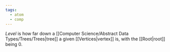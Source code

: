 ```yaml
---
tags:
  - atom
  - comp
---
```

*Level* is how far down a [[Computer Science/Abstract Data Types/Trees/Trees|tree]] a given [[Vertices|vertex]] is, with the [[Root|root]] being $0$.